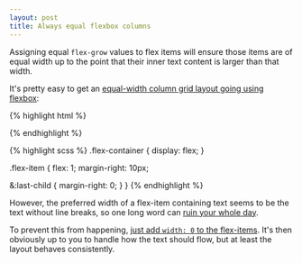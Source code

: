 ```yaml
---
layout: post
title: Always equal flexbox columns
---
```


<p class="lead">Assigning equal <code>flex-grow</code> values to flex items will ensure those items are of equal width up to the point that their inner text content is larger than that width.</p>

It's pretty easy to get an [equal-width column grid layout going using flexbox](http://output.jsbin.com/ziyetaf):

{% highlight html %}
<div class="flex-container">
  <div class="flex-item"></div>
  <div class="flex-item"></div>
  <div class="flex-item"></div>
</div>
{% endhighlight %}

{% highlight scss %}
.flex-container {
  display: flex;
}

.flex-item {
  flex: 1;
  margin-right: 10px;

  &:last-child {
    margin-right: 0;
  }
}
{% endhighlight %}

However, the preferred width of a flex-item containing text seems to be the text without line breaks, so one long word can [ruin your whole day](http://output.jsbin.com/holahaz).

To prevent this from happening, [just add `width: 0` to the flex-items](http://output.jsbin.com/muyiwi). It's then obviously up to you to handle how the text should flow, but at least the layout behaves consistently.

